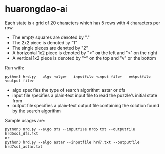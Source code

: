 # huarongdao-ai

Each state is a grid of 20 characters which has 5 rows with 4 characters per row.

 - The empty squares are denoted by "."
 - The 2x2 piece is denoted by "1"
 - The single pieces are denoted by "2"
 - A horizontal 1x2 piece is denoted by "<" on the left and ">" on the right
 - A vertical 1x2 piece is denoted by "^" on the top and "v" on the bottom


Run with:

```
python3 hrd.py --algo <algo> --inputfile <input file> --outputfile <output file>    
```

 - algo specifies the type of search algorithm: astar or dfs
 - input file specifies a plain-text input file to read the puzzle's initial state from
 - output file specifies a plain-text output file containing the solution found by the search algorithm

Sample usages are:

```
python3 hrd.py --algo dfs --inputfile hrd5.txt --outputfile hrd5sol_dfs.txt
or
python3 hrd.py --algo astar --inputfile hrd7.txt --outputfile hrd7sol_astar.txt
```
